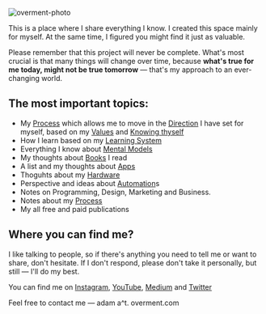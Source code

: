 ![overment-photo](https://space.overment.com/overment/overment.png)

This is a place where I share everything I know. I created this space mainly for myself. At the same time, I figured you might find it just as valuable.

Please remember that this project will never be complete. What's most crucial is that many things will change over time, because **what's true for me today, might not be true tomorrow** — that's my approach to an ever-changing world.

## The most important topics: 

- My [Process](Core/Process.md) which allows me to move in the [Direction](Core/Direction.md) I have set for myself, based on my [Values](Core/Values.md) and [Knowing thyself](Core/Knowing%20thyself.md)
- How I learn based on my [Learning System](Core/Learning%20System.md)
- Everything I know about [Mental Models](Mental%20Models/Mental%20Models.md)
- My thoughts about [Books](Books/Books.md) I read
- A list and my thoughts about [Apps](Tools/Apps.md)
- Thoguhts about my [Hardware](Tools/Hardware.md)
- Perspective and ideas about [Automation](Tools/Automation.md)s
- Notes on Programming, Design, Marketing and Business.
- Notes about my [Process](Core/Process.md)
- My all free and paid publications

## Where you can find me? 

I like talking to people, so if there's anything you need to tell me or want to share, don't hesitate. If I don't respond, please don't take it personally, but still — I'll do my best.

You can find me on [Instagram](https://www.instagram.com/_overment/), [YouTube](https://www.youtube.com/overment), [Medium](https://medium.com/@overment) and [Twitter](https://twitter.com/_overment)

Feel free to contact me — adam a^t. overment.com

